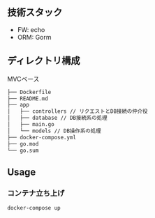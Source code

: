 ## 技術スタック

- FW: echo
- ORM: Gorm

## ディレクトリ構成

MVCベース

```bash
├── Dockerfile
├── README.md
├── app
│   ├── controllers // リクエストとDB接続の仲介役
│   ├── database // DB接続系の処理
│   ├── main.go
│   └── models // DB操作系の処理
├── docker-compose.yml
├── go.mod
└── go.sum
```

## Usage

### コンテナ立ち上げ

```
docker-compose up
```
